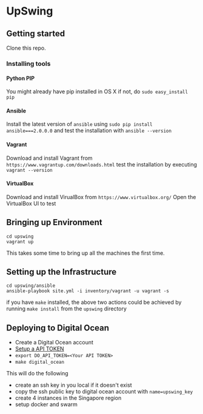 

# UpSwing

## Getting started

Clone this repo.

### Installing tools

#### Python PIP

You might already have pip installed in OS X if not, do `sudo easy_install pip`

#### Ansible

Install the latest version of `ansible` using `sudo pip install ansible===2.0.0.0`
and test the installation with `ansible --version`

#### Vagrant
Download and install Vagrant from `https://www.vagrantup.com/downloads.html`
test the installation by executing `vagrant --version`
#### VirtualBox

Download and install VirualBox from `https://www.virtualbox.org/`
Open the VirtualBox UI to test


## Bringing up Environment

```
cd upswing
vagrant up
```

This takes some time to bring up all the machines the first time.

## Setting up the Infrastructure

```
cd upswing/ansible
ansible-playbook site.yml -i inventory/vagrant -u vagrant -s
```

if you have `make` installed, the above two actions could be achieved by running
`make install` from the `upswing` directory


## Deploying to Digital Ocean

* Create a Digital Ocean account
* [Setup a API TOKEN](https://www.digitalocean.com/community/tutorials/how-to-use-the-digitalocean-api-v2)
* `export DO_API_TOKEN=<Your API TOKEN>`
* `make digital_ocean`

This will do the following
* create an ssh key in you local if it doesn't exist
* copy the ssh public key to digital ocean account with `name=upswing_key`
* create 4 instances in the Singapore region
* setup docker and swarm
